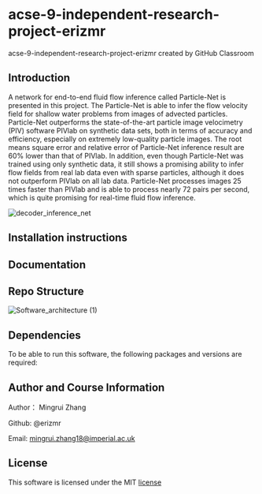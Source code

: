 # acse-9-independent-research-project-erizmr
acse-9-independent-research-project-erizmr created by GitHub Classroom


## Introduction
A network for end-to-end fluid flow inference called Particle-Net is presented in this project. The Particle-Net is able to infer the flow velocity field for shallow water problems from images of advected particles. Particle-Net outperforms the state-of-the-art particle image velocimetry (PIV) software PIVlab on synthetic data sets, both in terms of accuracy and efficiency, especially on extremely low-quality particle images. The root means square error and relative error of Particle-Net inference result are $60\%$ lower than that of PIVlab. In addition, even though Particle-Net was trained using only synthetic data, it still shows a promising ability to infer flow fields from real lab data even with sparse particles, although it does not outperform PIVlab on all lab data. Particle-Net processes images 25 times faster than PIVlab and is able to process nearly 72 pairs per second, which is quite promising for real-time fluid flow inference.

![decoder_inference_net](https://user-images.githubusercontent.com/33411325/64019939-55324900-cb28-11e9-998c-b445222c502b.png)


## Installation instructions


## Documentation

## Repo Structure

![Software_architecture (1)](https://user-images.githubusercontent.com/33411325/64020043-8b6fc880-cb28-11e9-92a6-d06e00fece57.png)


## Dependencies
To be able to run this software, the following packages and versions are required:




## Author and Course Information

Author： Mingrui Zhang

Github: @erizmr

Email: mingrui.zhang18@imperial.ac.uk

## License
This software is licensed under the MIT [license](https://github.com/msc-acse/acse-9-independent-research-project-erizmr/blob/master/License)

